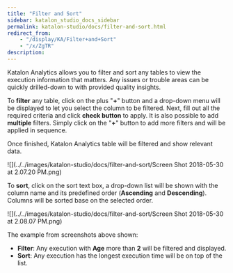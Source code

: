 ```yaml
---
title: "Filter and Sort" 
sidebar: katalon_studio_docs_sidebar
permalink: katalon-studio/docs/filter-and-sort.html 
redirect_from:
    - "/display/KA/Filter+and+Sort"
    - "/x/ZgTR"
description: 
---
```

Katalon Analytics allows you to filter and sort any tables to view the execution information that matters. Any issues or trouble areas can be quickly drilled-down to with provided quality insights.

To **filter** any table, click on the plus "**+**" button and a drop-down menu will be displayed to let you select the column to be filtered. Next, fill out all the required criteria and click **check button** to apply. It is also possible to add **multiple** filters. Simply click on the "**+**" button to add more filters and will be applied in sequence. 

Once finished, Katalon Analytics table will be filtered and show relevant data.

![](../../images/katalon-studio/docs/filter-and-sort/Screen Shot 2018-05-30 at 2.07.20 PM.png)

To **sort**, click on the sort text box, a drop-down list will be shown with the column name and its predefined order (**Ascending** and **Descending**). Columns will be sorted base on the selected order. 

![](../../images/katalon-studio/docs/filter-and-sort/Screen Shot 2018-05-30 at 2.08.07 PM.png)

The example from screenshots above shown:

*   **Filter**: Any execution with **Age** more than **2** will be filtered and displayed.
*   **Sort**: Any execution has the longest execution time will be on top of the list.